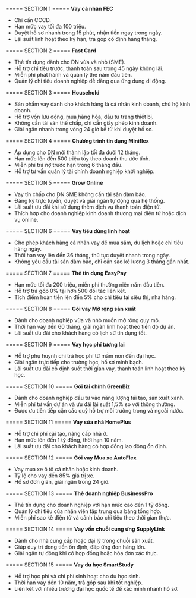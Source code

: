 
===== SECTION 1 =====
**Vay cá nhân FEC**  
- Chỉ cần CCCD.  
- Hạn mức vay tối đa 100 triệu.  
- Duyệt hồ sơ nhanh trong 15 phút, nhận tiền ngay trong ngày.  
- Lãi suất linh hoạt theo kỳ hạn, trả góp cố định hàng tháng.

===== SECTION 2 =====
**Fast Card**  
- Thẻ tín dụng dành cho DN vừa và nhỏ (SME).  
- Hỗ trợ chi tiêu trước, thanh toán sau trong 45 ngày không lãi.  
- Miễn phí phát hành và quản lý thẻ năm đầu tiên.  
- Quản lý chi tiêu doanh nghiệp dễ dàng qua ứng dụng di động.

===== SECTION 3 =====
**Household**  
- Sản phẩm vay dành cho khách hàng là cá nhân kinh doanh, chủ hộ kinh doanh.  
- Hỗ trợ vốn lưu động, mua hàng hóa, đầu tư trang thiết bị.  
- Không cần tài sản thế chấp, chỉ cần giấy phép kinh doanh.  
- Giải ngân nhanh trong vòng 24 giờ kể từ khi duyệt hồ sơ.

===== SECTION 4 =====
**Chương trình tín dụng Miniflex**  
- Áp dụng cho DN mới thành lập tối đa dưới 12 tháng.  
- Hạn mức lên đến 500 triệu tùy theo doanh thu ước tính.  
- Miễn phí trả nợ trước hạn trong 6 tháng đầu.  
- Hỗ trợ tư vấn quản lý tài chính doanh nghiệp khởi nghiệp.

===== SECTION 5 =====
**Grow Online**  
- Vay tín chấp cho DN SME không cần tài sản đảm bảo.  
- Đăng ký trực tuyến, duyệt và giải ngân tự động qua hệ thống.  
- Lãi suất ưu đãi khi sử dụng thêm dịch vụ thanh toán điện tử.  
- Thích hợp cho doanh nghiệp kinh doanh thương mại điện tử hoặc dịch vụ online.

===== SECTION 6 =====
**Vay tiêu dùng linh hoạt**  
- Cho phép khách hàng cá nhân vay để mua sắm, du lịch hoặc chi tiêu hàng ngày.  
- Thời hạn vay lên đến 36 tháng, thủ tục duyệt nhanh trong ngày.  
- Không yêu cầu tài sản đảm bảo, chỉ cần sao kê lương 3 tháng gần nhất.

===== SECTION 7 =====
**Thẻ tín dụng EasyPay**  
- Hạn mức tối đa 200 triệu, miễn phí thường niên năm đầu tiên.  
- Hỗ trợ trả góp 0% tại hơn 500 đối tác liên kết.  
- Tích điểm hoàn tiền lên đến 5% cho chi tiêu tại siêu thị, nhà hàng.

===== SECTION 8 =====
**Gói vay Mở rộng sản xuất**  
- Dành cho doanh nghiệp vừa và nhỏ muốn mở rộng quy mô.  
- Thời hạn vay đến 60 tháng, giải ngân linh hoạt theo tiến độ dự án.  
- Lãi suất ưu đãi cho khách hàng có lịch sử tín dụng tốt.

===== SECTION 9 =====
**Vay học phí tương lai**  
- Hỗ trợ phụ huynh chi trả học phí từ mầm non đến đại học.  
- Giải ngân trực tiếp cho trường học, hồ sơ minh bạch.  
- Lãi suất ưu đãi cố định suốt thời gian vay, thanh toán linh hoạt theo kỳ học.

===== SECTION 10 =====
**Gói tài chính GreenBiz**  
- Dành cho doanh nghiệp đầu tư vào năng lượng tái tạo, sản xuất xanh.  
- Miễn phí tư vấn dự án và ưu đãi lãi suất 1,5% so với thông thường.  
- Được ưu tiên tiếp cận các quỹ hỗ trợ môi trường trong và ngoài nước.

===== SECTION 11 =====
**Vay sửa nhà HomePlus**  
- Hỗ trợ chi phí cải tạo, nâng cấp nhà ở.  
- Hạn mức lên đến 1 tỷ đồng, thời hạn 10 năm.  
- Lãi suất ưu đãi cho khách hàng có hợp đồng lao động ổn định.

===== SECTION 12 =====
**Gói vay Mua xe AutoFlex**  
- Vay mua xe ô tô cá nhân hoặc kinh doanh.  
- Tỷ lệ cho vay đến 85% giá trị xe.  
- Hồ sơ đơn giản, giải ngân trong 24 giờ.

===== SECTION 13 =====
**Thẻ doanh nghiệp BusinessPro**  
- Thẻ tín dụng cho doanh nghiệp với hạn mức cao đến 1 tỷ đồng.  
- Quản lý chi tiêu của nhân viên tập trung qua bảng tổng hợp.  
- Miễn phí sao kê điện tử và cảnh báo chi tiêu theo thời gian thực.

===== SECTION 14 =====
**Vay vốn chuỗi cung ứng SupplyLink**  
- Dành cho nhà cung cấp hoặc đại lý trong chuỗi sản xuất.  
- Giúp duy trì dòng tiền ổn định, đáp ứng đơn hàng lớn.  
- Giải ngân tự động khi có hợp đồng hoặc hóa đơn xác thực.

===== SECTION 15 =====
**Vay du học SmartStudy**  
- Hỗ trợ học phí và chi phí sinh hoạt cho du học sinh.  
- Thời hạn vay đến 10 năm, trả góp sau khi tốt nghiệp.  
- Liên kết với nhiều trường đại học quốc tế để xác minh nhanh hồ sơ.
